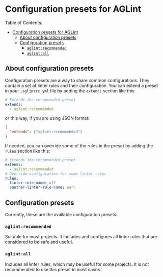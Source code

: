 # Configuration presets for AGLint

Table of Contents:

- [Configuration presets for AGLint](#configuration-presets-for-aglint)
    - [About configuration presets](#about-configuration-presets)
    - [Configuration presets](#configuration-presets)
        - [`aglint:recommended`](#aglintrecommended)
        - [`aglint:all`](#aglintall)

## About configuration presets

Configuration presets are a way to share common configurations. They contain a
set of linter rules and their configuration. You can extend a preset in your
`.aglintrc.yml` file by adding the `extends` section like this:

```yml
# Extends the recommended preset
extends:
  - aglint:recommended
```

or this way, if you are using JSON format:

```json
{
  "extends": ["aglint:recommended"]
}
```

If needed, you can override some of the rules in the preset by adding the
`rules` section like this:

```yml
# Extends the recommended preset
extends:
  - aglint:recommended
# Override configuration for some linter rules
rules:
  linter-rule-name: off
  another-linter-rule-name: warn
```

## Configuration presets

Currently, these are the available configuration presets:

### `aglint:recommended`

Suitable for most projects. It includes and configures all linter rules that are
considered to be safe and useful.

### `aglint:all`

Includes all linter rules, which may be useful for some projects. It is not
recommended to use this preset in most cases.
